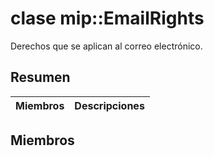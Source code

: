 # <a name="class-mipemailrights"></a>clase mip::EmailRights 
Derechos que se aplican al correo electrónico.
  
## <a name="summary"></a>Resumen
 Miembros                        | Descripciones                                
--------------------------------|---------------------------------------------
  
## <a name="members"></a>Miembros